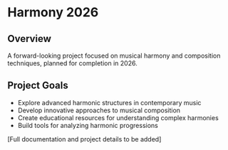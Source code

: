 # Harmony 2026

## Overview
A forward-looking project focused on musical harmony and composition techniques, planned for completion in 2026.

## Project Goals
- Explore advanced harmonic structures in contemporary music
- Develop innovative approaches to musical composition
- Create educational resources for understanding complex harmonies
- Build tools for analyzing harmonic progressions

[Full documentation and project details to be added]
